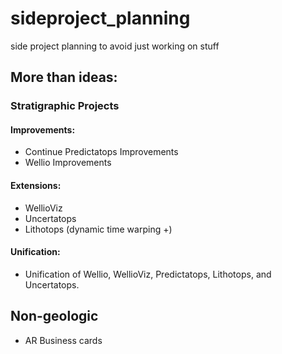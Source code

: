 # sideproject_planning
side project planning to avoid just working on stuff

## More than ideas:
### Stratigraphic Projects
#### Improvements:
- Continue Predictatops Improvements
- Wellio Improvements
#### Extensions:
- WellioViz
- Uncertatops
- Lithotops (dynamic time warping +)
#### Unification:
- Unification of Wellio, WellioViz, Predictatops, Lithotops, and Uncertatops. 

## Non-geologic
- AR Business cards

